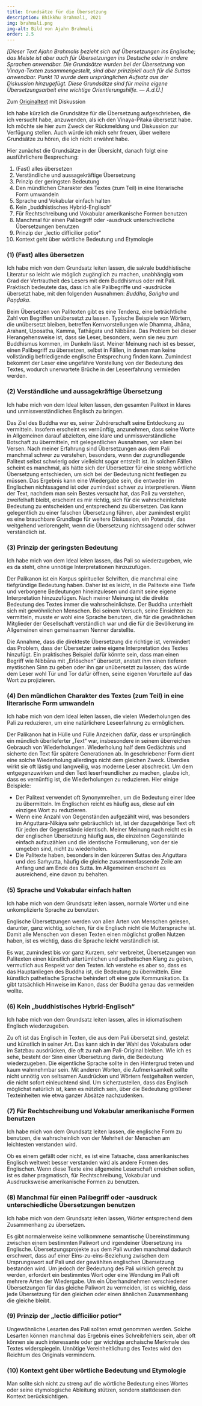 ```yaml
---
title: Grundsätze für die Übersetzung
description: Bhikkhu Brahmali, 2021
img: brahmali.png
img-alt: Bild von Ajahn Brahmali
order: 2.5
---
```


*[Dieser Text Ajahn Brahmalis bezieht sich auf Übersetzungen ins Englische; das Meiste ist aber auch für Übersetzungen ins Deutsche oder in andere Sprachen anwendbar. Die Grundsätze wurden bei der Übersetzung von Vinaya-Texten zusammengestellt, sind aber prinzipiell auch für die Suttas anwendbar. Punkt 10 wurde dem ursprünglichen Aufsatz aus der Diskussion hinzugefügt. Diese Grundsätze sind für meine eigene Übersetzungsarbeit eine wichtige Orientierungshilfe. — A.d.Ü.]*

Zum [Originaltext](https://discourse.suttacentral.net/t/principles-of-translation/19485) mit Diskussion

Ich habe kürzlich die Grundsätze für die Übersetzung aufgeschrieben, die ich versucht habe, anzuwenden, als ich den Vinaya-Pitaka übersetzt habe. Ich möchte sie hier zum Zweck der Rückmeldung und Diskussion zur Verfügung stellen. Auch würde ich mich sehr freuen, über weitere Grundsätze zu hören, die ich nicht erwähnt habe.

Hier zunächst die Grundsätze in der Übersicht, danach folgt eine ausführlichere Besprechung:

1. (Fast) alles übersetzen
1. Verständliche und aussagekräftige Übersetzung
1. Prinzip der geringsten Bedeutung
1. Den mündlichen Charakter des Textes (zum Teil) in eine literarische Form umwandeln
1. Sprache und Vokabular einfach halten
1. Kein „buddhistisches Hybrid-Englisch“
1. Für Rechtschreibung und Vokabular amerikanische Formen benutzen
1. Manchmal für einen Palibegriff oder -ausdruck unterschiedliche Übersetzungen benutzen
1. Prinzip der „lectio difficilior potior“
1. Kontext geht über wörtliche Bedeutung und Etymologie

### (1) (Fast) alles übersetzen

Ich habe mich von dem Grundsatz leiten lassen, die sakrale buddhistische Literatur so leicht wie möglich zugänglich zu machen, unabhängig vom Grad der Vertrautheit des Lesers mit dem Buddhismus oder mit Pali. Praktisch bedeutete das, dass ich alle Palibegriffe und -ausdrücke übersetzt habe, mit den folgenden Ausnahmen: *Buddha*, *Saṅgha* und *Paṇḍaka*.

Beim Übersetzen von Palitexten gibt es eine Tendenz, eine beträchtliche Zahl von Begriffen unübersetzt zu lassen. Typische Beispiele von Wörtern, die unübersetzt bleiben, betreffen Kernvorstellungen wie Dhamma, Jhāna, Arahant, Uposatha, Kamma, Tathāgata und Nibbāna. Das Problem bei dieser Herangehensweise ist, dass sie Leser, besonders, wenn sie neu zum Buddhismus kommen, im Dunkeln lässt. Meiner Meinung nach ist es besser, einen Palibegriff zu übersetzen, selbst in Fällen, in denen man keine vollständig befriedigende englische Entsprechung finden kann. Zumindest bekommt der Leser eine ungefähre Vorstellung von der Bedeutung des Textes, wodurch unerwartete Brüche in der Leseerfahrung vermieden werden.

### (2) Verständliche und aussagekräftige Übersetzung

Ich habe mich von dem Ideal leiten lassen, den gesamten Palitext in klares und unmissverständliches Englisch zu bringen.

Das Ziel des Buddha war es, seiner Zuhörerschaft seine Entdeckung zu vermitteln. Insofern erscheint es vernünftig, anzunehmen, dass seine Worte in Allgemeinen darauf abzielten, eine klare und unmissverständliche Botschaft zu übermitteln, mit gelegentlichen Ausnahmen, vor allem bei Versen. Nach meiner Erfahrung sind Übersetzungen aus dem Pali manchmal schwer zu verstehen, besonders, wenn der zugrundliegende Palitext selbst schwierig oder vielleicht sogar entstellt ist. In solchen Fällen scheint es manchmal, als hätte sich der Übersetzer für eine streng wörtliche Übersetzung entschieden, um sich bei der Bedeutung nicht festlegen zu müssen. Das Ergebnis kann eine Wiedergabe sein, die entweder im Englischen nichtssagend ist oder zumindest schwer zu interpretieren. Wenn der Text, nachdem man sein Bestes versucht hat, das Pali zu verstehen, zweifelhaft bleibt, erscheint es mir richtig, sich für die wahrscheinlichste Bedeutung zu entscheiden und entsprechend zu übersetzen. Das kann gelegentlich zu einer falschen Übersetzung führen, aber zumindest ergibt es eine brauchbare Grundlage für weitere Diskussion, ein Potenzial, das weitgehend verlorengeht, wenn die Übersetzung nichtssagend oder schwer verständlich ist.

### (3) Prinzip der geringsten Bedeutung

Ich habe mich von dem Ideal leiten lassen, das Pali so wiederzugeben, wie es da steht, ohne unnötige Interpretationen hinzuzufügen.

Der Palikanon ist ein Korpus spiritueller Schriften, die manchmal eine tiefgründige Bedeutung haben. Daher ist es leicht, in die Palitexte eine Tiefe und verborgene Bedeutungen hineinzulesen und damit seine eigene Interpretation hinzuzufügen. Nach meiner Meinung ist die direkte Bedeutung des Textes immer die wahrscheinlichste. Der Buddha unterhielt sich mit gewöhnlichen Menschen. Bei seinem Versuch, seine Einsichten zu vermitteln, musste er wohl eine Sprache benutzen, die für die gewöhnlichen Mitglieder der Gesellschaft verständlich war und die für die Bevölkerung im Allgemeinen einen gemeinsamen Nenner darstellte.

Die Annahme, dass die direkteste Übersetzung die richtige ist, vermindert das Problem, dass der Übersetzer seine eigene Interpretation des Textes hinzufügt. Ein praktisches Beispiel dafür könnte sein, dass man einen Begriff wie Nibbāna mit „Erlöschen“ übersetzt, anstatt ihm einen tieferen mystischen Sinn zu geben oder ihn gar unübersetzt zu lassen; das würde dem Leser wohl Tür und Tor dafür öffnen, seine eigenen Vorurteile auf das Wort zu projizieren.

### (4) Den mündlichen Charakter des Textes (zum Teil) in eine literarische Form umwandeln

Ich habe mich von dem Ideal leiten lassen, die vielen Wiederholungen des Pali zu reduzieren, um eine natürlichere Leseerfahrung zu ermöglichen.

Der Palikanon hat in Hülle und Fülle Anzeichen dafür, dass er ursprünglich ein mündlich überlieferter „Text“ war, insbesondere in seinem überreichen Gebrauch von Wiederholungen. Wiederholung half dem Gedächtnis und sicherte den Text für spätere Generationen ab. In geschriebener Form dient eine solche Wiederholung allerdings nicht dem gleichen Zweck. Überdies wirkt sie oft lästig und langweilig, was moderne Leser abschreckt. Um dem entgegenzuwirken und den Text leserfreundlicher zu machen, glaube ich, dass es vernünftig ist, die Wiederholungen zu reduzieren. Hier einige Beispiele:

- Der Palitext verwendet oft Synonymreihen, um die Bedeutung einer Idee zu übermitteln. Im Englischen reicht es häufig aus, diese auf ein einziges Wort zu reduzieren.
- Wenn eine Anzahl von Gegenständen aufgezählt wird, was besonders im Aṅguttara-Nikāya sehr gebräuchlich ist, ist der dazugehörige Text oft für jeden der Gegenstände identisch. Meiner Meinung nach reicht es in der englischen Übersetzung häufig aus, die einzelnen Gegenstände einfach aufzuzählen und die identische Formulierung, von der sie umgeben sind, nicht zu wiederholen. 
- Die Palitexte haben, besonders in den kürzeren Suttas des Aṅguttara und des Saṁyutta, häufig die gleiche zusammenfassende Zeile am Anfang und am Ende des Sutta. Im Allgemeinen erscheint es ausreichend, eine davon zu behalten.

### (5) Sprache und Vokabular einfach halten

Ich habe mich von dem Grundsatz leiten lassen, normale Wörter und eine unkomplizierte Sprache zu benutzen.

Englische Übersetzungen werden von allen Arten von Menschen gelesen, darunter, ganz wichtig, solchen, für die Englisch nicht die Muttersprache ist. Damit alle Menschen von diesen Texten einen möglichst großen Nutzen haben, ist es wichtig, dass die Sprache leicht verständlich ist.

Es war, zumindest bis vor ganz Kurzem, sehr verbreitet, Übersetzungen von Palitexten einen künstlich altertümlichen und pathetischen Klang zu geben, vermutlich aus Respekt vor den Texten. Ich verstehe es aber so, dass es das Hauptanliegen des Buddha ist, die Bedeutung zu übermitteln. Eine künstlich pathetische Sprache behindert oft eine gute Kommunikation. Es gibt tatsächlich Hinweise im Kanon, dass der Buddha genau das vermeiden wollte.

### (6) Kein „buddhistisches Hybrid-Englisch“

Ich habe mich von dem Grundsatz leiten lassen, alles in idiomatischem Englisch wiederzugeben.

Zu oft ist das Englisch in Texten, die aus dem Pali übersetzt sind, gestelzt und künstlich in seiner Art. Das kann sich in der Wahl des Vokabulars oder im Satzbau ausdrücken, die oft zu nah am Pali-Original bleiben. Wie ich es sehe, besteht der Sinn einer Übersetzung darin, die Bedeutung wiederzugeben. Die eigentliche Sprache sollte in den Hintergrud treten und kaum wahrnehmbar sein. Mit anderen Worten, die Aufmerksamkeit sollte nicht unnötig von seltsamen Ausdrücken und Wörtern festgehalten werden, die nicht sofort einleuchtend sind. Um sicherzustellen, dass das Englisch möglichst natürlich ist, kann es nützlich sein, über die Bedeutung größerer Texteinheiten wie etwa ganzer Absätze nachzudenken.

### (7) Für Rechtschreibung und Vokabular amerikanische Formen benutzen

Ich habe mich von dem Grundsatz leiten lassen, die englische Form zu benutzen, die wahrscheinlich von der Mehrheit der Menschen am leichtesten verstanden wird.

Ob es einem gefällt oder nicht, es ist eine Tatsache, dass amerikanisches Englisch weltweit besser verstanden wird als andere Formen des Englischen. Wenn diese Texte eine allgemeine Leserschaft erreichen sollen, ist es daher pragmatisch, für Rechtschreibung, Vokabular und Ausdrucksweise amerikanische Formen zu benutzen.

### (8) Manchmal für einen Palibegriff oder -ausdruck unterschiedliche Übersetzungen benutzen

Ich habe mich von dem Grundsatz leiten lassen, Wörter entsprechend dem Zusammenhang zu übersetzen.

Es gibt normalerweise keine vollkommene semantische Übereinstimmung zwischen einem bestimmten Paliwort und irgendeiner Übersetzung ins Englische. Übersetzungsprojekte aus dem Pali wurden manchmal dadurch erschwert, dass auf einer Eins-zu-eins-Beziehung zwischen dem Ursprungswort auf Pali und der gewählten englischen Übersetzung bestanden wird. Um jedoch der Bedeutung des Pali wirklich gerecht zu werden, erfordert ein bestimmtes Wort oder eine Wendung im Pali oft mehrere Arten der Wiedergabe. Um ein Überhandnehmen verschiedener Übersetzungen für das gleiche Paliwort zu vermeiden, ist es wichtig, dass jede Übersetzung für den gleichen oder einen ähnlichen Zusammenhang die gleiche bleibt.

### (9) Prinzip der „lectio difficilior potior“

Ungewöhnliche Lesarten des Pali sollten ernst genommen werden. Solche Lesarten können manchmal das Ergebnis eines Schreibfehlers sein, aber oft können sie auch interessante oder gar wichtige archaische Merkmale des Textes widerspiegeln. Unnötige Vereinheitlichung des Textes wird den Reichtum des Originals vermindern.

### (10) Kontext geht über wörtliche Bedeutung und Etymologie

Man sollte sich nicht zu streng auf die wörtliche Bedeutung eines Wortes oder seine etymologische Ableitung stützen, sondern stattdessen den Kontext berücksichtigen.
